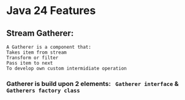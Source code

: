 # Java 24 Features

## Stream Gatherer:
```
A Gatherer is a component that:
Takes item from stream
Transform or filter
Pass item to next 
To develop own custom intermidiate operation
```
### Gatherer is build upon 2 elements: ``` Gatherer interface``` & ``` Gatherers factory class ```


